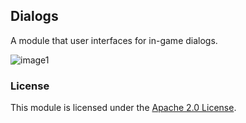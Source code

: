 
## Dialogs

A module that user interfaces for in-game dialogs.

![image1](images/2015-10-14_screenshot.png "Light and Shadow Team Selection Dialog")

### License

This module is licensed under the [Apache 2.0 License](http://www.apache.org/licenses/LICENSE-2.0.html).
